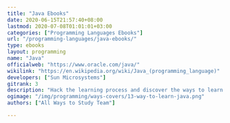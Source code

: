 ```yaml
---
title: "Java Ebooks"
date: 2020-06-15T21:57:40+08:00
lastmod: 2020-07-08T01:01:01+03:00
categories: ["Programming Languages Ebooks"]
url: "/programming-languages/java-ebooks/"
type: ebooks
layout: programming
name: "Java"
officialweb: "https://www.oracle.com/java/"
wikilink: "https://en.wikipedia.org/wiki/Java_(programming_language)"
developers: ["Sun Microsystems"]
gitrank: 3
description: "Hack the learning process and discover the ways to learn Java programming easier with their pros and cons suggested for any level from beginner to professional."
ogimage: "/img/programming/ways-covers/13-way-to-learn-java.png"
authors: ["All Ways to Study Team"]

---
```


